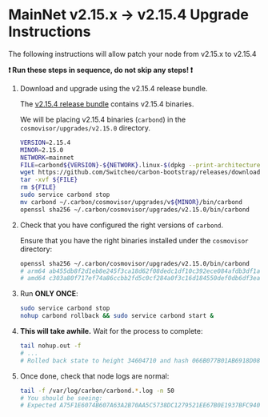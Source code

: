 # MainNet v2.15.x -> v2.15.4 Upgrade Instructions

The following instructions will allow patch your node from v2.15.x to v2.15.4

**:exclamation: Run these steps in sequence, do not skip any steps! :exclamation:**

1. Download and upgrade using the v2.15.4 release bundle.

    The [v2.15.4 release bundle](https://github.com/Switcheo/carbon-bootstrap/releases/tag/v2.15.4) contains v2.15.4 binaries.

    We will be placing v2.15.4 binaries (`carbond`) in the `cosmovisor/upgrades/v2.15.0` directory. 

    ```bash
    VERSION=2.15.4
    MINOR=2.15.0
    NETWORK=mainnet
    FILE=carbond${VERSION}-${NETWORK}.linux-$(dpkg --print-architecture).tar.gz
    wget https://github.com/Switcheo/carbon-bootstrap/releases/download/v${VERSION}/${FILE}
    tar -xvf ${FILE}
    rm ${FILE}
    sudo service carbond stop
    mv carbond ~/.carbon/cosmovisor/upgrades/v${MINOR}/bin/carbond
    openssl sha256 ~/.carbon/cosmovisor/upgrades/v2.15.0/bin/carbond
    ```

2. Check that you have configured the right versions of `carbond`.

    Ensure that you have the right binaries installed under the `cosmovisor` directory:

    ```bash
    openssl sha256 ~/.carbon/cosmovisor/upgrades/v2.15.0/bin/carbond
    # arm64 ab455db8f2d1eb8e245f3ca18d62f08dedc1df10c392ece084afdb3df1a1f37f
    # amd64 c303a80f717ef74a86ccbb2fd5c0cf284a0f3c16d184550def0db6df3eac774d
    ```

3. Run **ONLY ONCE**:

    ```bash
    sudo service carbond stop
    nohup carbond rollback && sudo service carbond start &
    ```
    
4. **This will take awhile.** Wait for the process to complete:

    ```bash
    tail nohup.out -f
    # ...
    # Rolled back state to height 34604710 and hash 066B077B01AB6918D08F1CFD29B59FCEF4F7AFD374925E7DF6A9468C1076A376
    ```

5. Once done, check that node logs are normal:

    ```bash
    tail -f /var/log/carbon/carbond.*.log -n 50
    # You should be seeing:
    # Expected A75F1E6074B607A63A2B70AA5C5738DC1279521EE67B0E1937BFC94017BD31D2
    ```
